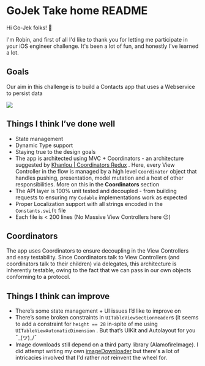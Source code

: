# GoJek Take home README
Hi Go-Jek folks! 👋

I'm Robin, and first of all I'd like to thank you for letting me participate in your iOS engineer challenge. It's been a lot of fun, and honestly I've learned a lot.

## Goals
Our aim in this challenge is to build a Contacts app that uses a Webservice to persist data

![](https://thumbs.gfycat.com/ObedientVigorousAdeliepenguin-size_restricted.gif)

## Things I think I’ve done well
- State management
- Dynamic Type support
- Staying true to the design goals
- The app is architected using MVC + Coordinators - an architecture suggested by [Khanlou | Coordinators Redux](http://khanlou.com/2015/10/coordinators-redux/) . Here, every View Controller in the flow is managed by a high level `Coordinator` object that handles pushing, presentation, model mutation and a host of other responsibilities. More on this in the **Coordinators** section
- The API layer is 100% unit tested and decoupled - from building requests to ensuring my `Codable` implementations work as expected
- Proper Localization support with all strings encoded in the `Constants.swift` file 
- Each file is < 200 lines (No Massive View Controllers here 😉)

## Coordinators
The app uses Coordinators to ensure decoupling in the View Controllers and easy testability.  Since Coordinators talk to View Controllers (and coordinators talk to their children) via delegates, this architecture is inherently testable, owing to the fact that we can pass in our own objects conforming to a protocol.

## Things I think can improve
- There’s some state management + UI issues I’d like to improve on
- There’s some broken constraints in `UITableViewSectionHeader`s  (it seems to add a constraint for `height == 28` in-spite of me using `UITableViewAutomaticDimension` . But that’s UIKit and Autolayout for you  ¯\_(ツ)_/¯ 
- Image downloads still depend on a third party library (AlamofireImage). I did attempt writing my own [imageDownloader](https://github.com/codeOfRobin/GoJekAssignment/blob/9904b80713ca1ffda4351ca69c3c459b6d587985/GoJekTakeHome/ProfilePictureStorage.swift) but there's a lot of intricacies involved that I'd rather _not_ reinvent the wheel for.
